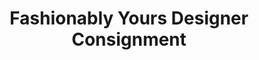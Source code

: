 ---
title: "Fashionably Yours Designer Consignment"
url: /toronto/fashionably-yours-designer-consignment/
shop: Kleidung
---
